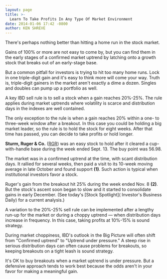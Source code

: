 ```yaml
---
layout: page
title: >-
  Learn To Take Profits In Any Type Of Market Environment
date: 2014-01-06 17:42 -0800
author: KEN SHREVE
---
```





There's perhaps nothing better than hitting a home run in the stock market.

  

Gains of 100% or more are not easy to come by, but you can find them in the early stages of a confirmed market uptrend by latching onto a growth stock that breaks out of an early-stage base.

  

But a common pitfall for investors is trying to hit too many home runs. Lock in one triple-digit gain and it's easy to think more will come your way. Truth is, triple-digit gainers in the market aren't exactly a dime a dozen. Singles and doubles can pump up a portfolio as well.

  

A key IBD sell rule is to sell a stock when a gain reaches 20%-25%. The rule applies during market uptrends where volatility is scarce and distribution days in the indexes are well contained.

  

The only exception to the rule is when a gain reaches 20% within a one- to three-week window after a breakout. In this case you could be holding a big market leader, so the rule is to hold the stock for eight weeks. After that time has passed, you can decide to take profits or hold longer.

  

**Sturm, Ruger & Co.** ([RGR](https://research.investors.com/quote.aspx?symbol=RGR)) was an easy stock to hold after it cleared a cup-with-handle base during the week ended Sept. 13. The buy point was 56.98.

  

The market was in a confirmed uptrend at the time, with scant distribution days. It rallied for several weeks, then paid a visit to its 10-week moving average in late October and found support **(1)**. Such action is typical when institutional investors favor a stock.

  

Ruger's gain from the breakout hit 25% during the week ended Nov. 8 **(2)**. But the stock's ascent soon began to slow and it started to consolidate gains in early December. (See today's [Stock Spotlight]( Investor's Business Daily) for a current analysis.)

  

A variation to the 20%-25% sell rule can be implemented after a lengthy run-up for the market or during a choppy uptrend — when distribution days increase in frequency. In this case, taking profits at 10%-15% is sound strategy.

  

During market choppiness, IBD's outlook in the Big Picture will often shift from "Confirmed uptrend" to "Uptrend under pressure." A steep rise in serious distribution days can often cause problems for breakouts, so keeping breakouts on a tight leash is sound strategy.

  

It's OK to buy breakouts when a market uptrend is under pressure. But a defensive approach tends to work best because the odds aren't in your favor for making a meaningful gain.




